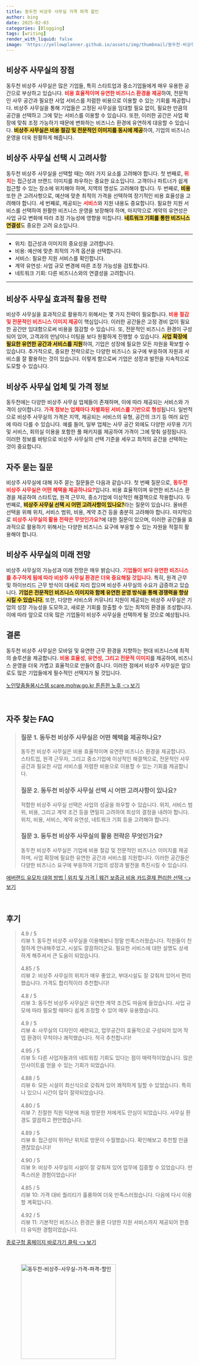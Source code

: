 ```yaml
---
title: 동두천 비상주 사무실 가격 파격 할인
author: bing
date: 2025-02-03
categories: [Blogging]
tags: [writing]
render_with_liquid: false
image: 'https://yellowplanner.github.io/assets/img/thumbnail/동두천-비상주-사무실-가격-파격-할인.webp'
---
```



<h2 id='비상주 사무실의 장점'>비상주 사무실의 장점</h2>

<p>동두천 비상주 사무실은 많은 기업들, 특히 스타트업과 중소기업들에게 매우 유용한 공간으로 부상하고 있습니다. <b><span style="color: #ee2323;">비용 효율적이며 유연한 비즈니스 환경을 제공</span></b>하여, 전문적인 사무 공간과 필요한 사업 서비스를 저렴한 비용으로 이용할 수 있는 기회를 제공합니다. 비상주 사무실을 통해 기업들은 고정된 사무실을 임대할 필요 없이, 필요한 만큼의 공간을 선택하고 그에 맞는 서비스를 이용할 수 있습니다. 또한, 이러한 공간은 사업 확장에 맞춰 조정 가능하기 때문에 변화하는 비즈니스 환경에 유연하게 대응할 수 있습니다. <b><span style="background-color: #ffe066;">비상주 사무실은 비용 절감 및 전문적인 이미지를 동시에 제공</span></b>하여, 기업의 비즈니스 운영을 더욱 원활하게 해줍니다.</p>

<h2 id='비상주 사무실 선택 시 고려사항'>비상주 사무실 선택 시 고려사항</h2>

<p>동두천 비상주 사무실을 선택할 때는 여러 가지 요소를 고려해야 합니다. 첫 번째로, <b><span style="color: #ee2323;">위치</span></b>는 접근성과 브랜드 이미지를 좌우하는 중요한 요소입니다. 고객이나 파트너가 쉽게 접근할 수 있는 장소에 위치해야 하며, 지역의 명성도 고려해야 합니다. 두 번째로, <b><span style="background-color: #ffe066;">비용</span></b> 또한 큰 고려사항으로, 예산에 맞춘 최적의 가격을 선택하여 장기적인 비용 효율성을 고려해야 합니다. 세 번째로, 제공되는 <b><span style="color: #ee2323;">서비스</span></b>와 지원 내용도 중요합니다. 필요한 지원 서비스를 선택하여 원활한 비즈니스 운영을 보장해야 하며, 마지막으로 계약의 유연성은 사업 규모 변화에 따라 조정 가능성에 영향을 미칩니다. <b><span style="background-color: #ffe066;">네트워크 기회를 통한 비즈니스 연결성</span></b>도 중요한 고려 요소입니다.</p>

<hr />

<ul>
    <li>위치: 접근성과 이미지의 중요성을 고려합니다.</li>
    <li>비용: 예산에 맞춘 최적의 가격 옵션을 선택합니다.</li>
    <li>서비스: 필요한 지원 서비스를 확인합니다.</li>
    <li>계약 유연성: 사업 규모 변경에 따른 조정 가능성을 검토합니다.</li>
    <li>네트워크 기회: 다른 비즈니스와의 연결성을 고려합니다.</li>
</ul>

<hr />

<h2 id='비상주 사무실 효과적 활용 전략'>비상주 사무실 효과적 활용 전략</h2>

<p>비상주 사무실을 효과적으로 활용하기 위해서는 몇 가지 전략이 필요합니다. <b><span style="color: #ee2323;">비용 절감 및 전문적인 비즈니스 이미지 제공</span></b>이 핵심입니다. 이러한 공간들은 고정 경비 없이 필요한 공간만 임대함으로써 비용을 절감할 수 있습니다. 또, 전문적인 비즈니스 환경이 구성되어 있어, 고객과의 만남이나 미팅을 보다 원활하게 진행할 수 있습니다. <b><span style="background-color: #ffe066;">사업 확장에 필요한 유연한 공간과 서비스를 지원</span></b>하여, 기업은 성장에 필요한 모든 자원을 확보할 수 있습니다. 추가적으로, 중요한 전략으로는 다양한 비즈니스 요구에 부응하여 자원과 서비스를 잘 활용하는 것이 있습니다. 이렇게 함으로써 기업은 성장과 발전을 지속적으로 도모할 수 있습니다.</p>

<h2 id='비상주 사무실 업체 및 가격 정보'>비상주 사무실 업체 및 가격 정보</h2>

<p>동두천에는 다양한 비상주 사무실 업체들이 존재하며, 이에 따라 제공되는 서비스와 가격이 상이합니다. <b><span style="color: #ee2323;">가격 정보는 업체마다 차별화된 서비스를 기반으로 형성</span></b>됩니다. 일반적으로 비상주 사무실의 가격은 지역, 제공되는 서비스의 유형, 공간의 크기 등 여러 요인에 따라 다를 수 있습니다. 예를 들어, 일부 업체는 사무 공간 외에도 다양한 사무용 기기 및 서비스, 회의실 이용을 포함한 풀 패키지를 제공하여 가격이 그에 맞춰 설정됩니다. 이러한 정보를 바탕으로 비상주 사무실의 선택 기준을 세우고 최적의 공간을 선택하는 것이 중요합니다.</p>

<h2 id='자주 묻는 질문'>자주 묻는 질문</h2>

<p>비상주 사무실에 대해 자주 묻는 질문들은 다음과 같습니다. 첫 번째 질문으로, <b><span style="color: #ee2323;">동두천 비상주 사무실은 어떤 혜택을 제공하나요?</span></b>입니다. 비용 효율적이며 유연한 비즈니스 환경을 제공하여 스타트업, 원격 근무자, 중소기업에 이상적인 해결책으로 작용합니다. 두 번째로, <b><span style="background-color: #ffe066;">비상주 사무실 선택 시 어떤 고려사항이 있나요?</span></b>라는 질문이 있습니다. 올바른 선택을 위해 위치, 서비스 범위, 비용, 계약 조건 등을 충분히 고려해야 합니다. 마지막으로 <b><span style="color: #ee2323;">비상주 사무실의 활용 전략은 무엇인가요?</span></b>에 대한 질문이 있으며, 이러한 공간들을 효과적으로 활용하기 위해서는 다양한 비즈니스 요구에 부응할 수 있는 자원을 적절히 활용해야 합니다.</p>

<h2 id='비상주 사무실의 미래 전망'>비상주 사무실의 미래 전망</h2>

<p>비상주 사무실의 가능성과 미래 전망은 매우 밝습니다. <b><span style="color: #ee2323;">기업들이 보다 유연한 비즈니스를 추구하게 됨에 따라 비상주 사무실 환경은 더욱 중요해질 것입니다.</span></b> 특히, 원격 근무 및 하이브리드 근무 방식이 대세로 자리 잡으며 비상주 사무실의 수요가 급증하고 있습니다. <b><span style="background-color: #ffe066;">기업은 전문적인 비즈니스 이미지와 함께 유연한 운영 방식을 통해 경쟁력을 향상시킬 수 있습니다.</span></b> 또한, 다양한 서비스와 커뮤니티 지원이 제공되는 비상주 사무실은 기업의 성장 가능성을 도모하고, 새로운 기회를 창출할 수 있는 최적의 환경을 조성합니다. 이에 따라 앞으로 더욱 많은 기업들이 비상주 사무실을 선택하게 될 것으로 예상됩니다.</p>

<h2 id='결론'>결론</h2>

<p>동두천 비상주 사무실은 모바일 및 유연한 근무 환경을 지향하는 현대 비즈니스에 최적의 솔루션을 제공합니다. <b><span style="color: #ee2323;">비용 효율성, 유연성, 그리고 전문적 이미지</span></b>를 제공하여, 비즈니스 운영을 더욱 가볍고 효율적으로 만들어 줍니다. 이러한 점에서 비상주 사무실은 앞으로도 많은 기업들에게 필수적인 선택지가 될 것입니다.</p>


<p><a class="click-button" title="노인맞춤돌봄시스템 scare.mohw.go.kr 튼튼한 노후" href="https://yellowplanner.github.io/posts/%EB%85%B8%EC%9D%B8%EB%A7%9E%EC%B6%A4%EB%8F%8C%EB%B4%84%EC%8B%9C%EC%8A%A4%ED%85%9C-scare.mohw.go.kr-%ED%8A%BC%ED%8A%BC%ED%95%9C-%EB%85%B8%ED%9B%84/" rel="dofollow">노인맞춤돌봄시스템 scare.mohw.go.kr 튼튼한 노후 👈 보기</a></p><br>
<h2 id='자주_찾는_FAQ'>자주 찾는 FAQ</h2>
<div itemscope="" itemtype="https://schema.org/FAQPage"> <blockquote> <div itemscope="" itemprop="mainEntity" itemtype="https://schema.org/Question"> <h3 itemprop="name">질문 1. 동두천 비상주 사무실은 어떤 혜택을 제공하나요?</h3> <div itemscope="" itemprop="acceptedAnswer" itemtype="https://schema.org/Answer"> <span itemprop="text"> <p>동두천 비상주 사무실은 비용 효율적이며 유연한 비즈니스 환경을 제공합니다. 스타트업, 원격 근무자, 그리고 중소기업에 이상적인 해결책으로, 전문적인 사무 공간과 필요한 사업 서비스를 저렴한 비용으로 이용할 수 있는 기회를 제공합니다.</p> </span> </div> </div> <div itemscope="" itemprop="mainEntity" itemtype="https://schema.org/Question"> <h3 itemprop="name">질문 2. 동두천 비상주 사무실 선택 시 어떤 고려사항이 있나요?</h3> <div itemscope="" itemprop="acceptedAnswer" itemtype="https://schema.org/Answer"> <span itemprop="text"> <p>적합한 비상주 사무실 선택은 사업의 성공을 좌우할 수 있습니다. 위치, 서비스 범위, 비용, 그리고 계약 조건 등을 면밀히 고려하여 최상의 결정을 내려야 합니다. 위치, 비용, 서비스, 계약 유연성, 네트워크 기회 등을 고려해야 합니다.</p> </span> </div> </div> <div itemscope="" itemprop="mainEntity" itemtype="https://schema.org/Question"> <h3 itemprop="name">질문 3. 동두천 비상주 사무실의 활용 전략은 무엇인가요?</h3> <div itemscope="" itemprop="acceptedAnswer" itemtype="https://schema.org/Answer"> <span itemprop="text"> <p>동두천 비상주 사무실은 기업에 비용 절감 및 전문적인 비즈니스 이미지를 제공하며, 사업 확장에 필요한 유연한 공간과 서비스를 지원합니다. 이러한 공간들은 다양한 비즈니스 요구에 부응하여 기업의 성장과 발전을 촉진시킬 수 있습니다.</p> </span> </div> </div> </blockquote> </div>
<p><a class="click-button" title="에버랜드 유모차 대여 방법 | 위치 및 가격 | 웨건 보증금 비용 카드결제 편리한 선택" href="https://yellowplanner.github.io/posts/%EC%97%90%EB%B2%84%EB%9E%9C%EB%93%9C-%EC%9C%A0%EB%AA%A8%EC%B0%A8-%EB%8C%80%EC%97%AC-%EB%B0%A9%EB%B2%95-%EC%9C%84%EC%B9%98-%EB%B0%8F-%EA%B0%80%EA%B2%A9-%EC%9B%A8%EA%B1%B4-%EB%B3%B4%EC%A6%9D%EA%B8%88-%EB%B9%84%EC%9A%A9-%EC%B9%B4%EB%93%9C%EA%B2%B0%EC%A0%9C-%ED%8E%B8%EB%A6%AC%ED%95%9C-%EC%84%A0%ED%83%9D/" rel="dofollow">에버랜드 유모차 대여 방법 | 위치 및 가격 | 웨건 보증금 비용 카드결제 편리한 선택 👈 보기</a></p><br>
<h2 id='후기'>후기</h2>
<div itemscope itemtype="https://schema.org/Product">
  <blockquote>
  <div itemprop="review" itemscope itemtype="https://schema.org/Review">
      <div itemprop="reviewRating" itemscope itemtype="https://schema.org/Rating"> <span itemprop="ratingValue">4.9</span> / <span itemprop="bestRating">5</span> </div>
      <span itemprop="reviewBody">리뷰 1: 동두천 비상주 사무실을 이용해보니 정말 만족스러웠습니다. 직원들이 친절하게 안내해주었고, 시설도 깔끔하더군요. 필요한 서비스에 대한 설명도 상세하게 해주셔서 큰 도움이 되었습니다.</span>
  </div>
  <br>
  <div itemprop="review" itemscope itemtype="https://schema.org/Review">
      <div itemprop="reviewRating" itemscope itemtype="https://schema.org/Rating"> <span itemprop="ratingValue">4.85</span> / <span itemprop="bestRating">5</span> </div>
      <span itemprop="reviewBody">리뷰 2: 비상주 사무실의 위치가 매우 좋았고, 부대시설도 잘 갖춰져 있어서 편리했습니다. 가격도 합리적이라 추천합니다!</span>
  </div>
  <br>
  <div itemprop="review" itemscope itemtype="https://schema.org/Review">
      <div itemprop="reviewRating" itemscope itemtype="https://schema.org/Rating"> <span itemprop="ratingValue">4.8</span> / <span itemprop="bestRating">5</span> </div>
      <span itemprop="reviewBody">리뷰 3: 동두천 비상주 사무실은 유연한 계약 조건도 마음에 들었습니다. 사업 규모에 따라 필요할 때마다 쉽게 조정할 수 있어 매우 유용했습니다.</span>
  </div>
  <br>
  <div itemprop="review" itemscope itemtype="https://schema.org/Review">
      <div itemprop="reviewRating" itemscope itemtype="https://schema.org/Rating"> <span itemprop="ratingValue">4.9</span> / <span itemprop="bestRating">5</span> </div>
      <span itemprop="reviewBody">리뷰 4: 사무실의 디자인이 세련되고, 업무공간이 효율적으로 구성되어 있어 작업 환경이 무척이나 쾌적했습니다. 적극 추천합니다!</span>
  </div>
  <br>
  <div itemprop="review" itemscope itemtype="https://schema.org/Review">
      <div itemprop="reviewRating" itemscope itemtype="https://schema.org/Rating"> <span itemprop="ratingValue">4.95</span> / <span itemprop="bestRating">5</span> </div>
      <span itemprop="reviewBody">리뷰 5: 다른 사업자들과의 네트워킹 기회도 있다는 점이 매력적이었습니다. 많은 인사이트를 얻을 수 있는 기회가 되었습니다.</span>
  </div>
  <br>
  <div itemprop="review" itemscope itemtype="https://schema.org/Review">
      <div itemprop="reviewRating" itemscope itemtype="https://schema.org/Rating"> <span itemprop="ratingValue">4.88</span> / <span itemprop="bestRating">5</span> </div>
      <span itemprop="reviewBody">리뷰 6: 모든 시설이 최신식으로 갖춰져 있어 쾌적하게 일할 수 있었습니다. 특히나 있으니 시간이 많이 절약되었습니다.</span>
  </div>
  <br>
  <div itemprop="review" itemscope itemtype="https://schema.org/Review">
      <div itemprop="reviewRating" itemscope itemtype="https://schema.org/Rating"> <span itemprop="ratingValue">4.80</span> / <span itemprop="bestRating">5</span> </div>
      <span itemprop="reviewBody">리뷰 7: 친절한 직원 덕분에 처음 방문한 저에게도 안심이 되었습니다. 사무실 환경도 깔끔하고 편안했습니다.</span>
  </div>
  <br>
  <div itemprop="review" itemscope itemtype="https://schema.org/Review">
      <div itemprop="reviewRating" itemscope itemtype="https://schema.org/Rating"> <span itemprop="ratingValue">4.89</span> / <span itemprop="bestRating">5</span> </div>
      <span itemprop="reviewBody">리뷰 8: 접근성이 뛰어난 위치로 방문이 수월했습니다. 확인해보고 추천할 만큼 괜찮았습니다!</span>
  </div>
  <br>
  <div itemprop="review" itemscope itemtype="https://schema.org/Review">
      <div itemprop="reviewRating" itemscope itemtype="https://schema.org/Rating"> <span itemprop="ratingValue">4.90</span> / <span itemprop="bestRating">5</span> </div>
      <span itemprop="reviewBody">리뷰 9: 비상주 사무실의 시설이 잘 갖춰져 있어 업무에 집중할 수 있었습니다. 만족스러운 경험이었습니다!</span>
  </div>
  <br>
  <div itemprop="review" itemscope itemtype="https://schema.org/Review">
      <div itemprop="reviewRating" itemscope itemtype="https://schema.org/Rating"> <span itemprop="ratingValue">4.85</span> / <span itemprop="bestRating">5</span> </div>
      <span itemprop="reviewBody">리뷰 10: 가격 대비 퀄리티가 훌륭하여 더욱 만족스러웠습니다. 다음에 다시 이용할 계획입니다.</span>
  </div>
  <br>
  <div itemprop="review" itemscope itemtype="https://schema.org/Review">
      <div itemprop="reviewRating" itemscope itemtype="https://schema.org/Rating"> <span itemprop="ratingValue">4.92</span> / <span itemprop="bestRating">5</span> </div>
      <span itemprop="reviewBody">리뷰 11: 기본적인 비즈니스 환경은 물론 다양한 지원 서비스까지 제공되어 한층 더 유익한 경험이었습니다.</span>
  </div>
  </blockquote>
</div>
<p><a class="click-button" title="종로구청 홈페이지 바로가기 클릭" href="https://yellowplanner.github.io/posts/%EC%A2%85%EB%A1%9C%EA%B5%AC%EC%B2%AD-%ED%99%88%ED%8E%98%EC%9D%B4%EC%A7%80-%EB%B0%94%EB%A1%9C%EA%B0%80%EA%B8%B0-%ED%81%B4%EB%A6%AD/" rel="dofollow">종로구청 홈페이지 바로가기 클릭 👈 보기</a></p><br>
<figure class="image"><img src="https://yellowplanner.github.io/assets/img/thumbnail/동두천-비상주-사무실-가격-파격-할인.webp" alt="동두천-비상주-사무실-가격-파격-할인" width="256" height="256"></figure>
